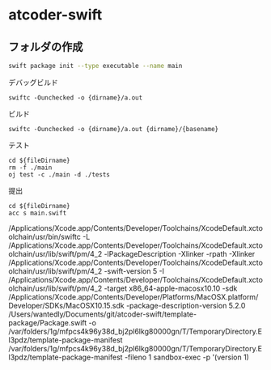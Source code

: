 # atcoder-swift

## フォルダの作成
```bash
swift package init --type executable --name main
```

デバッグビルド
```
swiftc -Ounchecked -o {dirname}/a.out
```

ビルド
```
swiftc -Ounchecked -o {dirname}/a.out {dirname}/{basename}
```

テスト
```
cd ${fileDirname}
rm -f ./main
oj test -c ./main -d ./tests
```

提出
```
cd ${fileDirname}
acc s main.swift
```





/Applications/Xcode.app/Contents/Developer/Toolchains/XcodeDefault.xctoolchain/usr/bin/swiftc 
-L /Applications/Xcode.app/Contents/Developer/Toolchains/XcodeDefault.xctoolchain/usr/lib/swift/pm/4_2 
-lPackageDescription 
-Xlinker 
-rpath 
-Xlinker /Applications/Xcode.app/Contents/Developer/Toolchains/XcodeDefault.xctoolchain/usr/lib/swift/pm/4_2 
-swift-version 5 
-I /Applications/Xcode.app/Contents/Developer/Toolchains/XcodeDefault.xctoolchain/usr/lib/swift/pm/4_2 
-target x86_64-apple-macosx10.10 
-sdk /Applications/Xcode.app/Contents/Developer/Platforms/MacOSX.platform/Developer/SDKs/MacOSX10.15.sdk 
-package-description-version 5.2.0 
/Users/wantedly/Documents/git/atcoder-swift/template-package/Package.swift 
-o /var/folders/1g/mfpcs4k96y38d_bj2pl6lkg80000gn/T/TemporaryDirectory.El3pdz/template-package-manifest
/var/folders/1g/mfpcs4k96y38d_bj2pl6lkg80000gn/T/TemporaryDirectory.El3pdz/template-package-manifest 
-fileno 1 sandbox-exec -p '(version 1)